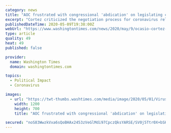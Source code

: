 ```yaml
---
category: news
title: "AOC frustrated with congressional 'abdication' on legislating coronavirus packages"
excerpt: "Cortez criticized the negotiation process for coronavirus relief packages, saying rank-and-file members have been all but shut out of the process."
publishedDateTime: 2020-05-09T19:38:00Z
webUrl: "https://www.washingtontimes.com/news/2020/may/9/ocasio-cortez-frustrated-congressional-abdication-/"
type: article
quality: 49
heat: 49
published: false

provider:
  name: Washington Times
  domain: washingtontimes.com

topics:
  - Political Impact
  - Coronavirus

images:
  - url: "https://twt-thumbs.washtimes.com/media/image/2020/05/01/Virus_Outbreak_New_York_91859.jpg-81dc6_c0-0-4038-2355_s1200x700.jpg?da4ea69688aa86e806aec60c1c982e374dbc6195"
    width: 1200
    height: 700
    title: "AOC frustrated with congressional 'abdication' on legislating coronavirus packages"

secured: "noS83WwzkVxa6sQoBHAx2453zVeGlMdi97CpczQksYARSE/SV0j5Ttr0X+bSKWSYB7yDmGm2wRDEa6e0/ZZ9mggY/g/vNSKG6kcKdcdBDL3Vn5QeBGa7RRnmH2SYLqy3+JX945pIPgbz3l8Op/xB/Ss934JqJDxMmOqi1aneaQLPxFTrs/anoTYtmUDSF54Ey8llMTZe2/ClOTy1xwVJ1yyYd2fpSgeM/luPUtFrK14slZ6eN6Kk6ssrPheKU1bnxvA/OyGyw6SfQcvuJyU/ccPAml5dWv0rugLCBgeAeI8huf/wCyNho0P2TKS6nh9x;KwYJhx+P+B6JN1brj44bug=="
---
```


